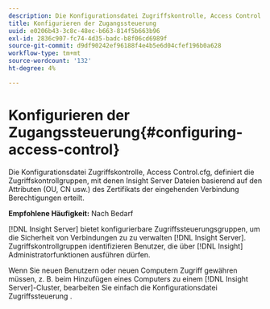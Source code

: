```yaml
---
description: Die Konfigurationsdatei Zugriffskontrolle, Access Control.cfg, definiert die Zugriffskontrollgruppen, mit denen Insight Server Dateien basierend auf den Attributen (OU, CN usw.) des Zertifikats der eingehenden Verbindung Berechtigungen erteilt.
title: Konfigurieren der Zugangssteuerung
uuid: e0206b43-3c8c-48ec-b663-814f5b663b96
exl-id: 2836c907-fc74-4d35-badc-b8f06cd6989f
source-git-commit: d9df90242ef96188f4e4b5e6d04cfef196b0a628
workflow-type: tm+mt
source-wordcount: '132'
ht-degree: 4%

---
```


# Konfigurieren der Zugangssteuerung{#configuring-access-control}

Die Konfigurationsdatei Zugriffskontrolle, Access Control.cfg, definiert die Zugriffskontrollgruppen, mit denen Insight Server Dateien basierend auf den Attributen (OU, CN usw.) des Zertifikats der eingehenden Verbindung Berechtigungen erteilt.

**Empfohlene Häufigkeit:** Nach Bedarf

[!DNL Insight Server] bietet konfigurierbare Zugriffssteuerungsgruppen, um die Sicherheit von Verbindungen zu zu verwalten  [!DNL Insight Server]. Zugriffskontrollgruppen identifizieren Benutzer, die über [!DNL Insight] Administratorfunktionen ausführen dürfen.

Wenn Sie neuen Benutzern oder neuen Computern Zugriff gewähren müssen, z. B. beim Hinzufügen eines Computers zu einem [!DNL Insight Server]-Cluster, bearbeiten Sie einfach die Konfigurationsdatei Zugriffssteuerung .
